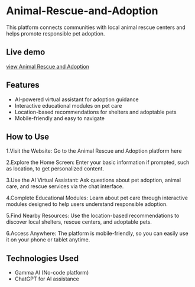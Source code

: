 # Animal-Rescue-and-Adoption

This platform connects communities with local animal rescue centers and helps promote responsible pet adoption.

## **Live demo**
[view Animal Rescue and Adoption](https://animal-rescue-adoption-bdzu8sf.gamma.site/)

## Features
- AI-powered virtual assistant for adoption guidance
- Interactive educational modules on pet care
- Location-based recommendations for shelters and adoptable pets
- Mobile-friendly and easy to navigate

## How to Use
1.Visit the Website: Go to the Animal Rescue and Adoption platform here

2.Explore the Home Screen: Enter your basic information if prompted, such as location, to get personalized content.

3.Use the AI Virtual Assistant: Ask questions about pet adoption, animal care, and rescue services via the chat interface.

4.Complete Educational Modules: Learn about pet care through interactive modules designed to help users understand responsible adoption.

5.Find Nearby Resources: Use the location-based recommendations to discover local shelters, rescue centers, and adoptable pets.

6.Access Anywhere: The platform is mobile-friendly, so you can easily use it on your phone or tablet anytime.

## Technologies Used
- Gamma AI (No-code platform)
- ChatGPT for AI assistance
